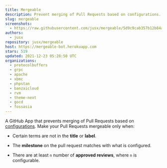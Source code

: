 ```yaml
---
title: Mergeable
description: Prevent merging of Pull Requests based on configurations.
slug: mergeable
screenshots:
  - https://raw.githubusercontent.com/jusx/mergeable/5d9c9cab357b12b84af62044ac46648d9fca84c4/screenshot.gif
authors:
  - jusx
repository: jusx/mergeable
host: https://mergeable-bot.herokuapp.com
stars: 519
updated: 2021-12-23 05:28:50 UTC
organizations:
  - protocolbuffers
  - grpc
  - apache
  - xbmc
  - phpstan
  - banzaicloud
  - rvm
  - theme-next
  - gocd
  - fossasia
---
```


A GitHub App that prevents merging of Pull Requests based on [configurations](https://github.com/jusx/mergeable#configuration). Make your Pull Requests mergeable only when:

- Certain terms are not in the **title** or **label**.

- The **milestone** on the pull request matches with what is configured.

- There are at least `n` number of **approved reviews**, where `n` is configurable.
